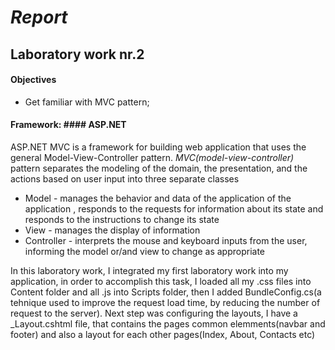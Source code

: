 # *Report*
## Laboratory work nr.2

#### Objectives ####
* Get familiar with MVC pattern;
#### Framework: #### ASP.NET
ASP.NET MVC is a framework for building web application that uses the general Model-View-Controller pattern.
*MVC(model-view-controller)* pattern separates the modeling of the domain, the presentation, and the actions based on user input into three separate classes
* Model - manages the behavior and data of the application of the application , responds to the requests for information about its state 
and responds to the instructions to change its state
* View - manages the display of information 
* Controller - interprets the mouse and keyboard inputs from the user, informing the model or/and view to change as appropriate

In this laboratory work, I integrated my first laboratory work into my application, in order to accomplish this task, I loaded all my .css 
files into Content folder and all .js into Scripts folder, then I added BundleConfig.cs(a tehnique used to improve the request load time, by reducing the number of request to the server). Next step was configuring the layouts, I have a _Layout.cshtml file,
that contains the pages common elemments(navbar and footer) and also a layout for each other pages(Index, About, Contacts etc)

